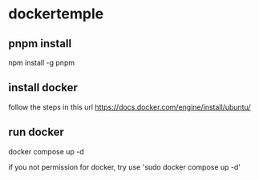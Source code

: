 # dockertemple

## pnpm install
npm install -g pnpm

## install docker
follow the steps in this url
https://docs.docker.com/engine/install/ubuntu/

## run docker
docker compose up -d

if you not permission for docker, try use 'sudo docker compose up -d'
